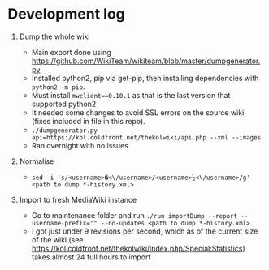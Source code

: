 Development log
===

1. Dump the whole wiki
    * Main export done using https://github.com/WikiTeam/wikiteam/blob/master/dumpgenerator.py
    * Installed python2, pip via get-pip, then installing dependencies with `python2 -m pip`.
    * Must install `mwclient==0.10.1` as that is the last version that supported python2
    * It needed some changes to avoid SSL errors on the source wiki (fixes included in file in this repo).
    * `./dumpgenerator.py --api=https://kol.coldfront.net/thekolwiki/api.php --xml --images`
    * Ran overnight with no issues

2. Normalise
    * `sed -i 's/<username>�<\/username>/<username>½<\/username>/g' <path to dump *-history.xml>` 

3. Import to fresh MediaWiki instance
    * Go to maintenance folder and run `./run importDump --report --username-prefix="" --no-updates <path to dump *-history.xml>`
    * I got just under 9 revisions per second, which as of the current size of the wiki (see https://kol.coldfront.net/thekolwiki/index.php/Special:Statistics) takes almost 24 full hours to import

